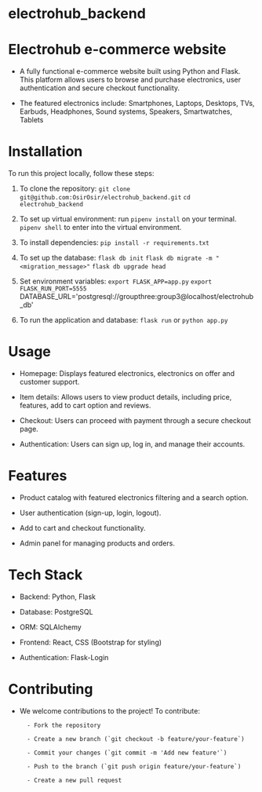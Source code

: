 # electrohub_backend

# Electrohub e-commerce website

- A fully functional e-commerce website built using Python and Flask. This platform allows users to browse and purchase electronics, user authentication and secure checkout functionality.

- The featured electronics include: Smartphones, Laptops, Desktops, TVs, Earbuds, Headphones, Sound systems, Speakers, Smartwatches, Tablets

# Installation
To run this project locally, follow these steps:
1. To clone the repository:
    `git clone git@github.com:OsirOsir/electrohub_backend.git`
    `cd electrohub_backend`

2. To set up virtual environment:
    run `pipenv install` on your terminal.
    `pipenv shell` to enter into the virtual environment.

3. To install dependencies:
    `pip install -r requirements.txt`

4. To set up the database:
    `flask db init`
    `flask db migrate -m "<migration_message>"`
    `flask db upgrade head`

5. Set environment variables:
    `export FLASK_APP=app.py`
    `export FLASK_RUN_PORT=5555`
    DATABASE_URL='postgresql://groupthree:group3@localhost/electrohub_db'

6. To run the application and database:
    `flask run` or `python app.py`

# Usage

- Homepage: Displays featured electronics, electronics on offer and customer support.

- Item details: Allows users to view product details, including price, features, add to cart option and reviews.

- Checkout: Users can proceed with payment through a secure checkout page.

- Authentication: Users can sign up, log in, and manage their accounts.

# Features

- Product catalog with featured electronics filtering and a search option.

- User authentication (sign-up, login, logout).

- Add to cart and checkout functionality.

- Admin panel for managing products and orders.

# Tech Stack

- Backend: Python, Flask

- Database: PostgreSQL

- ORM: SQLAlchemy

- Frontend: React, CSS (Bootstrap for styling)

- Authentication: Flask-Login

# Contributing

- We welcome contributions to the project! To contribute:

        - Fork the repository

        - Create a new branch (`git checkout -b feature/your-feature`)

        - Commit your changes (`git commit -m 'Add new feature'`)

        - Push to the branch (`git push origin feature/your-feature`)

        - Create a new pull request